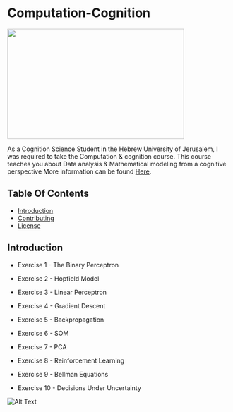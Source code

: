 # Computation-Cognition

<img src="https://www.hopkinsmedicine.org/sebin/z/n/neurocognition-209866700.jpg" width= "400" height= "250">

As a Cognition Science Student in the Hebrew University of Jerusalem, I was required to take the Computation &amp; cognition course.
This course teaches you about Data analysis &amp; Mathematical modeling from a cognitive perspective More information can be found [Here](https://shnaton.huji.ac.il/index.php/NewSyl/06119/2/).


## Table Of Contents
- [Introduction](#introduction)
- [Contributing](#contributing)
- [License](#license)


## Introduction
- Exercise 1 - The Binary Perceptron

- Exercise 2 - Hopfield Model

- Exercise 3 - Linear Perceptron

- Exercise 4 - Gradient Descent

- Exercise 5 - Backpropagation

- Exercise 6 - SOM

- Exercise 7 - PCA

- Exercise 8 - Reinforcement Learning

- Exercise 9 - Bellman Equations

- Exercise 10 - Decisions Under Uncertainty


![Alt Text](https://media2.giphy.com/media/Iup13qWlzAqsBItALB/giphy.gif?cid=ecf05e47gg33j4eea6shx3jbsqhj55r07gmt6wwkje9e24ah&rid=giphy.gif&ct=g)

